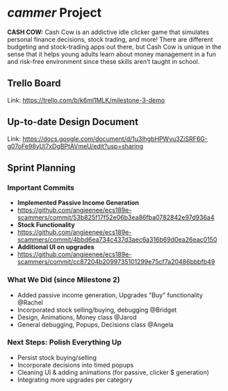 # $cammer$ Project
**CASH COW:** Cash Cow is an addictive idle clicker game that simulates personal finance decisions, stock trading, and more! There are different budgeting and stock-trading apps out there, but Cash Cow is unique in the sense that it helps young adults learn about money management in a fun and risk-free environment since these skills aren’t taught in school.

## Trello Board
Link: https://trello.com/b/k6ml1MLK/milestone-3-demo

## Up-to-date Design Document
Link: https://docs.google.com/document/d/1u3lhgbHPWvu3ZiSRF6G-g07oFe98yUl7xDgBPtAVmeU/edit?usp=sharing

## Sprint Planning

### Important Commits
- **Implemented Passive Income Generation**
- https://github.com/angieenee/ecs189e-scammers/commit/53b825f17f52e06b3ea86fba0782842e97d936a4
- **Stock Functionality**
- https://github.com/angieenee/ecs189e-scammers/commit/4bbd6ea734c437d3aec6a316b69d0ea26eac0150
- **Additional UI on upgrades**
- https://github.com/angieenee/ecs189e-scammers/commit/cc87204b2099735101299e75cf7a20486bbbfb49

### What We Did (since Milestone 2)
- Added passive income generation, Upgrades "Buy" functionality @Rachel
- Incorporated stock selling/buying, debugging @Bridget
- Design, Animations, Money class @Jarod
- General debugging, Popups, Decisions class @Angela

### Next Steps: Polish Everything Up
- Persist stock buying/selling
- Incorporate decisions into timed popups
- Cleaning UI & adding animations (for passive, clicker $ generation)
- Integrating more upgrades per category
